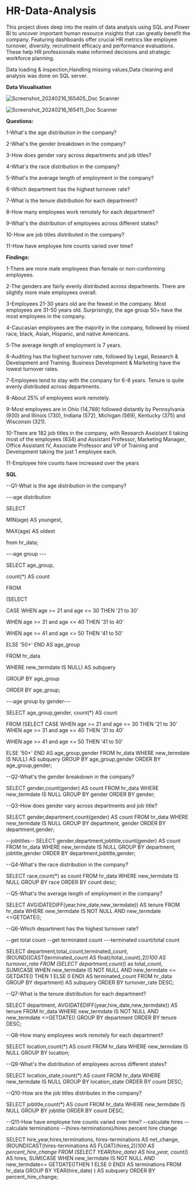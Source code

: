 # HR-Data-Analysis
This project dives deep into the realm of data analysis using SQL and Power BI to uncover important human resource insights that can greatly benefit the company. Featuring dashboards offer crucial HR metrics like employee turnover, diversity, recruitment efficacy and performance evaluations. These help HR professionals make informed decisions and strategic workforce planning.

Data loading & inspection,Handling missing values,Data cleaning and analysis was done on SQL server.

**Data Visualisation**

![Screenshot_20240216_165405_Doc Scanner](https://github.com/srishtikatiyar3/HR-Data-Analysis/assets/160014323/970020d2-c53b-4d78-9292-32ec3f650cdc)

![Screenshot_20240216_165411_Doc Scanner](https://github.com/srishtikatiyar3/HR-Data-Analysis/assets/160014323/04222932-acb0-484b-ac1f-7ab872e3e1b1)

**Questions:**

1-What's the age distribution in the company?

2-What's the gender breakdown in the company?

3-How does gender vary across departments and job titles?

4-What's the race distribution in the company?

5-What's the average length of employment in the company?

6-Which department has the highest turnover rate?

7-What is the tenure distribution for each department?

8-How many employees work remotely for each department?

9-What's the distribution of employees across different states?

10-How are job titles distributed in the company?

11-How have employee hire counts varied over time?

**Findings:**

1-There are more male employees than female or non-conforming employees.

2-The genders are fairly evenly distributed across departments. There are slightly more male employees overall.

3-Employees 21-30 years old are the fewest in the company. Most employees are 31-50 years old. Surprisingly, the age group 50+ have the most employees in the company.

4-Caucasian employees are the majority in the company, followed by mixed race, black, Asian, Hispanic, and native Americans.

5-The average length of employment is 7 years.

6-Auditing has the highest turnover rate, followed by Legal, Research & Development and Training. Business Development & Marketing have the lowest turnover rates.

7-Employees tend to stay with the company for 6-8 years. Tenure is quite evenly distributed across departments.

8-About 25% of employees work remotely.

9-Most employees are in Ohio (14,788) followed distantly by Pennsylvania (930) and Illinois (730), Indiana (572), Michigan (569), Kentucky (375) and Wisconsin (321).

10-There are 182 job titles in the company, with Research Assistant II taking most of the employees (634) and Assistant Professor, Marketing Manager, Office Assistant IV, Associate Professor and VP of Training and Development taking the just 1 employee each.

11-Employee hire counts have increased over the years


**SQL**

--Q1-What is the age distribution in the company?

---age distribution

SELECT 

MIN(age) AS youngest,

MAX(age) AS oldest

from hr_data;

---age group ---

SELECT age_group,

count(*) AS count

FROM

(SELECT 

CASE
   WHEN age >= 21 and age <= 30 THEN '21 to 30'
   
   WHEN age >= 31 and age <= 40 THEN '31 to 40'
   
   WHEN age >= 41 and age <= 50 THEN '41 to 50'
   
   ELSE '50+'
END AS age_group

FROM hr_data

WHERE new_termdate IS NULL) AS subquery

GROUP BY age_group

ORDER BY age_group;

---age group by gender---

SELECT age_group,gender,
count(*) AS count

FROM
(SELECT 
CASE
   WHEN age >= 21 and age <= 30 THEN '21 to 30'
   WHEN age >= 31 and age <= 40 THEN '31 to 40'
   
   WHEN age >= 41 and age <= 50 THEN '41 to 50'
   
   ELSE '50+'
END AS age_group,gender
FROM hr_data
WHERE new_termdate IS NULL) AS subquery
GROUP BY age_group,gender
ORDER BY age_group,gender;

--Q2-What's the gender breakdown in the company?

SELECT gender,count(gender) AS count
FROM hr_data
WHERE new_termdate IS NULL
GROUP BY gender
ORDER BY gender;


--Q3-How does gender vary across departments and job title?

SELECT gender,department,count(gender) AS count
FROM hr_data
WHERE new_termdate IS NULL
GROUP BY department, gender
ORDER BY department,gender;

--jobtitles--
SELECT gender,department,jobtitle,count(gender) AS count
FROM hr_data
WHERE new_termdate IS NULL
GROUP BY department, jobtitle,gender
ORDER BY department,jobtitle,gender;


--Q4-What's the race distribution in the company?

SELECT race,count(*) as count
FROM hr_data
WHERE new_termdate IS NULL
GROUP BY race
ORDER BY count desc;


--Q5-What's the average length of employment in the company?

SELECT AVG(DATEDIFF(year,hire_date,new_termdate)) AS tenure
FROM hr_data
WHERE new_termdate IS NOT NULL AND new_termdate <=GETDATE();


--Q6-Which department has the highest turnover rate?

--get total count
--get terminated count
---terminated count/total count

SELECT department,total_count,terminated_count,(ROUND((CAST(terminated_count AS float)/total_count),2))*100 AS turnover_rate
FROM
(SELECT department,count(*) as total_count,
SUM(CASE
   WHEN new_termdate IS NOT NULL AND new_termdate <= GETDATE() THEN 1 ELSE 0
   END) AS terminated_count
   FROM hr_data
   GROUP BY department) AS subquery
   ORDER BY turnover_rate DESC;


--Q7-What is the tenure distribution for each department?

SELECT department,
AVG(DATEDIFF(year,hire_date,new_termdate)) AS tenure
FROM hr_data
WHERE new_termdate IS NOT NULL AND new_termdate <=GETDATE()
GROUP BY department
ORDER BY tenure DESC;


--Q8-How many employees work remotely for each department?

SELECT location,count(*) AS count
FROM hr_data
WHERE new_termdate IS NULL
GROUP BY location;


--Q9-What's the distribution of employees across different states?

SELECT location_state,count(*) AS count
FROM hr_data
WHERE new_termdate IS NULL
GROUP BY location_state
ORDER BY count DESC;


--Q10-How are the job titles distributes in the company?

SELECT jobtitle,count(*) AS count
FROM hr_data
WHERE new_termdate IS NULL
GROUP BY jobtitle
ORDER BY count DESC;


--Q11-How have employee hire counts varied over time?
--calculate hires
--calculate terminations
--(hires-terminations)/hires percent hire change

SELECT hire_year,hires,terminations,
hires-terminations AS net_change,
(ROUND(CAST(hires-terminations AS FLOAT)/hires,2))*100 AS percent_hire_change
FROM
(SELECT 
YEAR(hire_date) AS hire_year, count(*) AS hires,
SUM(CASE
      WHEN new_termdate IS NOT NULL AND new_termdate<= GETDATE()THEN 1 ELSE 0
	  END) AS terminations
FROM hr_data
GROUP BY YEAR(hire_date) ) AS subquery
ORDER BY percent_hire_change;
